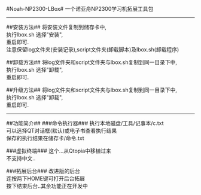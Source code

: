 #Noah-NP2300-LBox#
一个诺亚舟NP2300学习机拓展工具包  
***
##安装方法##
将安装文件复制到储存卡中,  
执行lbox.sh 选择"安装",  
重启即可.  
注意保留log文件夹(安装记录),script文件夹(卸载脚本)及lbox.sh(卸载程序)  

##卸载方法##
将log文件夹和script文件夹与lbox.sh复制到同一目录下中,  
执行lbox.sh 选择"卸载",  
重启即可.  

##升级方法##
将log文件夹和script文件夹与lbox.sh复制到同一目录下中,  
执行lbox.sh 选择"卸载",  
重启即可.  

*** 
##功能简介##
###命令执行器###
执行本地磁盘/工具/记事本/c.txt  
可以选择QT对话框(默认)或电子书查看执行结果  
保存的执行结果在储存卡/命令.txt  

###虚拟终端###
这个...从Qtopia中移植过来  
不支持中文..  

###拓展后台###
改进版的后台  
连按两下HOME键可打开后台拓展  
按下结束后台..其余功能正在开发中  
